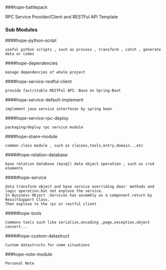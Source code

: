 ###hope-battlepack

RPC Service Provider/Client and RESTFul API Template

### Sub Modules

####hope-python-script 
    
    useful python scripts , such as process , transform , catch , generate data or codes

####hope-dependencies  
	
	manage dependencies of whole project
	
####hope-service-restful-client

	provide fast/stable RESTFul API. Base on Spring-Boot

####hope-service-default-implement
	
	implement java service interfaces by spring bean 

####hope-service-rpc-deploy

    packaging/deploy rpc service module
 
####hope-share-module  

	common class module , such as classes,tools,entry,domain...etc
	
#####hope-relation-database
	
	base relation database (mysql) data object operation , such as crud elements 

#####hope-service
	
	data transform object and base service overriding daos' methods and logic operation.but not explose the service.
	In Business Object .Services has assembly as a component.return by ResultSupport Class.
	Then explose to the rpc or restful client

#####hope-tools
	
	Commons tools such like serialize,encoding ,page,exception,object convert...
	
#####hope-custom-datastruct
	
	Custom datastructs for some situations
	

###hope-note-module

    Personal Note 